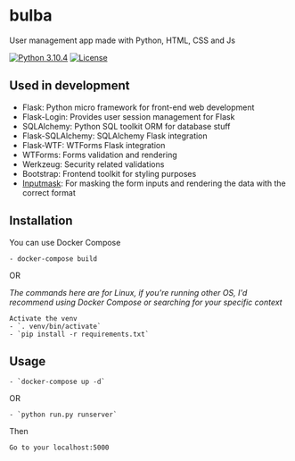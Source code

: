 # bulba
User management app made with Python, HTML, CSS and Js

[![Python 3.10.4](https://img.shields.io/badge/python-3.10.4-yellow.svg)](https://www.python.org/) [![License](https://img.shields.io/badge/license-WTFPL-red.svg)](https://raw.githubusercontent.com/VzrvU43mB4mxiT/bulba/main/LICENSE)

## Used in development
- Flask: Python micro framework for front-end web development
- Flask-Login: Provides user session management for Flask
- SQLAlchemy: Python SQL toolkit ORM for database stuff
- Flask-SQLAlchemy: SQLAlchemy Flask integration
- Flask-WTF: WTForms Flask integration
- WTForms: Forms validation and rendering
- Werkzeug: Security related validations
- Bootstrap: Frontend toolkit for styling purposes
- [Inputmask](https://github.com/RobinHerbots/Inputmask): For masking the form inputs and rendering the data with the correct format

## Installation
You can use Docker Compose

	- docker-compose build

OR

_The commands here are for Linux, if you're running other OS, I'd recommend using Docker Compose or searching for your specific context_

	Activate the venv
	- `. venv/bin/activate`
	- `pip install -r requirements.txt`

## Usage
	- `docker-compose up -d`

OR

	- `python run.py runserver`

Then

	Go to your localhost:5000
